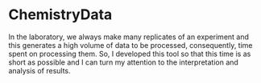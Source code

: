# ChemistryData
In the laboratory, we always make many replicates of an experiment and this generates a high volume of data to be processed, consequently, time spent on processing them. So, I developed this tool so that this time is as short as possible and I can turn my attention to the interpretation and analysis of results.
